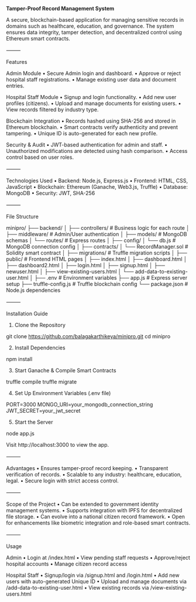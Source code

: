 **Tamper-Proof Record Management System**

A secure, blockchain-based application for managing sensitive records in domains such as healthcare, education, and governance. The system ensures data integrity, tamper detection, and decentralized control using Ethereum smart contracts.

⸻

Features

Admin Module
	•	Secure Admin login and dashboard.
	•	Approve or reject hospital staff registrations.
	•	Manage existing user data and document entries.

Hospital Staff Module
	•	Signup and login functionality.
	•	Add new user profiles (citizens).
	•	Upload and manage documents for existing users.
	•	View records filtered by industry type.

Blockchain Integration
	•	Records hashed using SHA-256 and stored in Ethereum blockchain.
	•	Smart contracts verify authenticity and prevent tampering.
	•	Unique ID is auto-generated for each new profile.

Security & Audit
	•	JWT-based authentication for admin and staff.
	•	Unauthorized modifications are detected using hash comparison.
	•	Access control based on user roles.

⸻

Technologies Used
	•	Backend: Node.js, Express.js
	•	Frontend: HTML, CSS, JavaScript
	•	Blockchain: Ethereum (Ganache, Web3.js, Truffle)
	•	Database: MongoDB
	•	Security: JWT, SHA-256

⸻

File Structure

minipro/
├── backend/
│   ├── controllers/        # Business logic for each route
│   ├── middleware/         # Admin/User authentication
│   ├── models/             # MongoDB schemas
│   └── routes/             # Express routes
│
├── config/
│   └── db.js               # MongoDB connection config
│
├── contracts/
│   └── RecordManager.sol   # Solidity smart contract
│
├── migrations/             # Truffle migration scripts
│
├── public/                 # Frontend HTML pages
│   ├── index.html
│   ├── dashboard.html
│   ├── dashboard2.html
│   ├── login.html
│   ├── signup.html
│   ├── newuser.html
│   ├── view-existing-users.html
│   └── add-data-to-existing-user.html
│
├── .env                    # Environment variables
├── app.js                  # Express server setup
├── truffle-config.js       # Truffle blockchain config
└── package.json            # Node.js dependencies


⸻

Installation Guide

1. Clone the Repository

git clone https://github.com/balagakarthikeya/minipro.git
cd minipro

2. Install Dependencies

npm install

3. Start Ganache & Compile Smart Contracts

truffle compile
truffle migrate

4. Set Up Environment Variables (.env file)

PORT=3000
MONGO_URI=your_mongodb_connection_string
JWT_SECRET=your_jwt_secret

5. Start the Server

node app.js

Visit http://localhost:3000 to view the app.

⸻

Advantages
	•	Ensures tamper-proof record keeping.
	•	Transparent verification of records.
	•	Scalable to any industry: healthcare, education, legal.
	•	Secure login with strict access control.

⸻

Scope of the Project
	•	Can be extended to government identity management systems.
	•	Supports integration with IPFS for decentralized file storage.
	•	Can evolve into a national citizen record framework.
	•	Open for enhancements like biometric integration and role-based smart contracts.

⸻

Usage

Admin
	•	Login at /index.html
	•	View pending staff requests
	•	Approve/reject hospital accounts
	•	Manage citizen record access

Hospital Staff
	•	Signup/login via /signup.html and /login.html
	•	Add new users with auto-generated Unique ID
	•	Upload and manage documents via /add-data-to-existing-user.html
	•	View existing records via /view-existing-users.html
